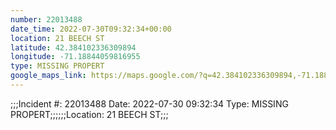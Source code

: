 ```yaml
---
number: 22013488
date_time: 2022-07-30T09:32:34+00:00
location: 21 BEECH ST
latitude: 42.384102336309894
longitude: -71.18844059816955
type: MISSING PROPERT
google_maps_link: https://maps.google.com/?q=42.384102336309894,-71.18844059816955
---
```


;;;Incident #: 22013488  Date: 2022-07-30 09:32:34   Type: MISSING PROPERT;;;;;;Location: 21 BEECH ST;;;
